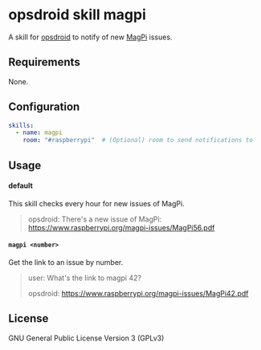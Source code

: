 # opsdroid skill magpi

A skill for [opsdroid](https://github.com/opsdroid/opsdroid) to notify of new [MagPi](https://www.raspberrypi.org/magpi/) issues.

## Requirements

None.

## Configuration

```yaml
skills:
  - name: magpi
    room: "#raspberrypi"  # (Optional) room to send notifications to
```

## Usage

#### default

This skill checks every hour for new issues of MagPi.

> opsdroid: There's a new issue of MagPi:
>           https://www.raspberrypi.org/magpi-issues/MagPi56.pdf

#### `magpi <number>`

Get the link to an issue by number.

> user: What's the link to magpi 42?
>
> opsdroid: https://www.raspberrypi.org/magpi-issues/MagPi42.pdf

## License

GNU General Public License Version 3 (GPLv3)
